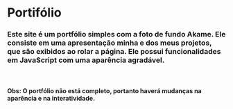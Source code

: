 <h1>Portifólio</h1>

<h3> Este site é um portfólio simples com a foto de fundo Akame. Ele consiste em uma apresentação minha e dos meus projetos, que são exibidos ao rolar a página. Ele possui funcionalidades em JavaScript com uma aparência agradável.</h3>
<br>
<h4> Obs: O portfólio não está completo, portanto haverá mudanças na aparência e na interatividade. </h4>
